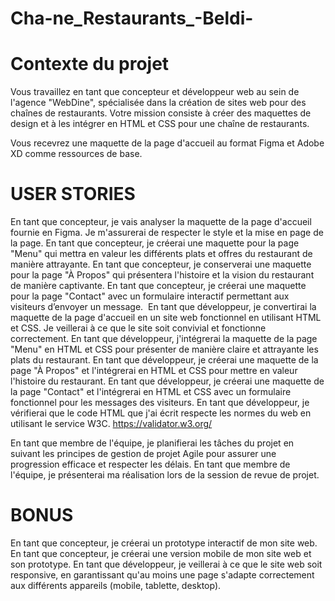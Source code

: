 # Cha-ne_Restaurants_-Beldi-

# Contexte du projet

Vous travaillez en tant que concepteur et développeur web au sein de l'agence "WebDine", spécialisée dans la création de sites web pour des chaînes de restaurants. Votre mission consiste à créer des maquettes de design et à les intégrer en HTML et CSS pour une chaîne de restaurants.

Vous recevrez une maquette de la page d'accueil au format Figma et Adobe XD comme ressources de base.
# USER STORIES
En tant que concepteur, je vais analyser la maquette de la page d'accueil fournie en Figma. Je m'assurerai de respecter le style et la mise en page de la page.
En tant que concepteur, je créerai une maquette pour la page "Menu" qui mettra en valeur les différents plats et offres du restaurant de manière attrayante.
En tant que concepteur, je conserverai une maquette pour la page "À Propos" qui présentera l'histoire et la vision du restaurant de manière captivante.
En tant que concepteur, je créerai une maquette pour la page "Contact" avec un formulaire interactif permettant aux visiteurs d’envoyer un message.
​
En tant que développeur, je convertirai la maquette de la page d'accueil en un site web fonctionnel en utilisant HTML et CSS. Je veillerai à ce que le site soit convivial et fonctionne correctement.
En tant que développeur, j'intégrerai la maquette de la page "Menu" en HTML et CSS pour présenter de manière claire et attrayante les plats du restaurant.
En tant que développeur, je créerai une maquette de la page "À Propos" et l'intégrerai en HTML et CSS pour mettre en valeur l'histoire du restaurant.
En tant que développeur, je créerai une maquette de la page "Contact" et l'intégrerai en HTML et CSS avec un formulaire fonctionnel pour les messages des visiteurs.
En tant que développeur, je vérifierai que le code HTML que j'ai écrit respecte les normes du web en utilisant le service W3C. https://validator.w3.org/

En tant que membre de l'équipe, je planifierai les tâches du projet en suivant les principes de gestion de projet Agile pour assurer une progression efficace et respecter les délais.
En tant que membre de l'équipe, je présenterai ma réalisation lors de la session de revue de projet.

# BONUS
En tant que concepteur, je créerai un prototype interactif de mon site web.
En tant que concepteur, je créerai une version mobile de mon site web et son prototype.
En tant que développeur, je veillerai à ce que le site web soit responsive, en garantissant qu'au moins une page s'adapte correctement aux différents appareils (mobile, tablette, desktop).
